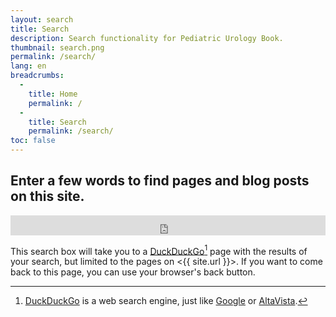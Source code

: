 ```yaml
---
layout: search
title: Search
description: Search functionality for Pediatric Urology Book.
thumbnail: search.png
permalink: /search/
lang: en
breadcrumbs:
  - 
    title: Home
    permalink: /
  - 
    title: Search
    permalink: /search/
toc: false
---
```


## Enter a few words to find pages and blog posts on this site.

<iframe src="https://duckduckgo.com/search.html?site=pediatricurologybook.com&prefill=Search PediatricUrologyBook.com" style="overflow:hidden;margin:0;padding:0;width:100%;height:2rem;" frameborder="0"></iframe>

This search box will take you to a [DuckDuckGo](https://duckduckgo.com/)[^ddg]
page with the results of your search, but limited to the pages on
<{{ site.url }}>. If you want to come back to this page, you can use your browser's
back button.

[^ddg]:
    [DuckDuckGo](https://duckduckgo.com/) is a web search engine, just like
    [Google](https://www.google.com/) or
    [AltaVista](https://en.wikipedia.org/wiki/AltaVista).